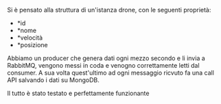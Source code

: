 Si è pensato alla struttura di un'istanza drone, con le seguenti proprietà:
- *id
- *nome
- *velocità
- *posizione

Abbiamo un producer che genera dati ogni mezzo secondo e li invia a RabbitMQ, vengono messi in coda e venogno correttamente letti dal consumer.
A sua volta quest'ultimo ad ogni messaggio ricvuto fa una call API salvando i dati su MongoDB.

Il tutto è stato testato e perfettamente funzionante



